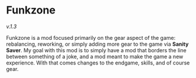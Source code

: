 # Funkzone
*v.1.3*

Funkzone is a mod focused primarily on the gear aspect of the game: rebalancing, reworking, or simply adding more gear to the game via **Sanity Saver**. My goal with this mod is to simply have a mod that borders the line between something of a joke, and a mod meant to make the game a new experience. With that comes changes to the endgame, skills, and of course gear.
